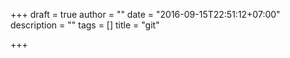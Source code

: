 +++
draft = true
author = ""
date = "2016-09-15T22:51:12+07:00"
description = ""
tags = []
title = "git"

+++

